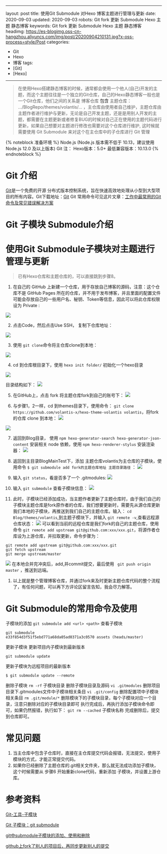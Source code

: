 ----
layout: post
title: 使用Git Submodule 对Hexo 博客主题进行管理与更新
date: 2020-09-03
updated: 2020-09-03
robots: Git fork 更新 Submodule Hexo 主题 静态博客
keywords: Git fork 更新 Submodule Hexo 主题 静态博客
headimg: https://es-blogimg.oss-cn-hangzhou.aliyuncs.com/img/post/20200904210131.jpg?x-oss-process=style/Post 
categories:
 - Git
 - Hexo
 - 博客
tags:
 - [Git]
 - [Hexo]

----



> 在使用Hexo搭建静态博客的时候，通常都会使用一个他人(自己)开发的主题，而这个主题往往是一个独立的Git仓库，自己的Hexo静态博客一般也是一个Git仓库，他们之间的关系是 博客仓库 **包含** 主题仓库： .../BlogRepo/themes/volantis/...  ，主仓库由使用者自己维护，主题仓库由主题作者进行维护与更新，无论是自己开发主题，还是是用别人开发的主题，都需要在主题更新或者修复BUG的时候对自己正在使用的主题代码进行更新，如果自己想要对主题进行修改也需要对这个仓库进行维护, 这时候就需要使用 Git Submodule 来对这个在主仓库中的子仓库进行 Git 管理
> 

<!-- more -->

{% noteblock 准备环境 %}
Node.js (Node.js 版本需不低于 10.13，建议使用 Node.js 12.0 及以上版本)
Git
注：
Hexo版本：5.0+	最低兼容版本：10.13.0
{% endnoteblock %}


# Git 介绍
[Git](https://git-scm.com/)是一个免费的开源 分布式版本控制系统，旨在快速高效地处理从小型到大型项目的所有内容。Git下载地址：[Git](https://git-scm.com/)
Git 常用命令可见这片文章：[工作中最常用的Git命令及常见错误解决方案](https://www.extingstudio.com/2019/09/10/2019-09-10-The_Most%20Commonly_Used_Git_Command_At_Work/)

# Git 子模块 Submodule介绍

# 使用Git Submodule子模块对主题进行管理与更新
> 已有Hexo仓库和主题仓库的，可以直接跳到步骤8。




1. 在自己的 GitHub 上新建一个仓库，用于存放自己博客的源码，注意：这个仓库不是 GitHub Pages 所在的仓库，并不用于发布博客，并且里面的配置文件可能会存放自己的一些用户名、秘钥、Token等信息，因此可以将此仓库权限设为 Private :


![](https://es-blogimg.oss-cn-hangzhou.aliyuncs.com/img/post/20200903202924.png?x-oss-process=style/Post)

2. 点击Code，然后点击Use SSH， 复制下仓库地址：


![](https://es-blogimg.oss-cn-hangzhou.aliyuncs.com/img/post/20200903204116.png?x-oss-process=style/Post)

3. 使用 `git clone`命令将主仓库clone到本地：

![](https://es-blogimg.oss-cn-hangzhou.aliyuncs.com/img/post/20200903204749.png?x-oss-process=style/Post)

4. cd 到仓库根目录下，使用 `hexo init folder/` 初始化一个hexo目录

![](https://es-blogimg.oss-cn-hangzhou.aliyuncs.com/img/post/20200903205318.png?x-oss-process=style/Post)

目录结构如下：
![](https://es-blogimg.oss-cn-hangzhou.aliyuncs.com/img/post/20200903205627.png?x-oss-process=style/Post)

5. 在GitHub上，点击 fork 将主题仓库fork到自己的账号下：
![](https://es-blogimg.oss-cn-hangzhou.aliyuncs.com/img/post/20200904200830.png?x-oss-process=style/Post)

6. 与步骤1，2一样，cd 到themes目录下，使用命令： `git clone https://github.com/volantis-x/hexo-theme-volantis volantis`，将fork的仓库 clone 到本地：
![](https://es-blogimg.oss-cn-hangzhou.aliyuncs.com/img/post/20200904200935.png?x-oss-process=style/Post)

![](https://es-blogimg.oss-cn-hangzhou.aliyuncs.com/img/post/20200904195752.png?x-oss-process=style/Post)

7. 返回到Blog目录， 使用 `npm hexo-generator-search hexo-generator-json-content` 安装相关 node 依赖，使用 `npm hexo-renderer-stylus` 安装渲染器：
![](https://es-blogimg.oss-cn-hangzhou.aliyuncs.com/img/post/20200904200224.png?x-oss-process=style/Post)

8. 返回到主目录BlogMainTest下，添加 主题仓库volantis为主仓库的子模块，使用命令 `$ git submodule add fork的主题仓库地址 主题目录路径` ：
![](https://es-blogimg.oss-cn-hangzhou.aliyuncs.com/img/post/20200904202228.png?x-oss-process=style/Post)

9. 输入 `git status`，看是否多了一个 .gitmodules:
![](https://es-blogimg.oss-cn-hangzhou.aliyuncs.com/img/post/20200904202444.png?x-oss-process=style/Post)
 
10. 输入 `git submodule` 查看子模块信息：
![](https://es-blogimg.oss-cn-hangzhou.aliyuncs.com/img/post/20200904202604.png?x-oss-process=style/Post)

11. 此时，子模块已经添加成功，当主题作者更新了主题仓库时，由于我们自己的子模块主题仓库是fork原作者的仓库，我们想要更新时，需要先从源仓库更新我们本地的子模块，再推送到我们自己的主题仓库。输入： `cd Blog/themes/volantis`,到主题子模块下，并输入 `git remote -v`,查看远程源仓库状态：
![](https://es-blogimg.oss-cn-hangzhou.aliyuncs.com/img/post/20200904203734.png?x-oss-process=style/Post)
可以看到当前的远程仓库是我们fork的自己的主题仓库，使用命令 `git remote add upstream git@github.com:xxx/xxx.git`，将源作者仓库设为上游仓库，并拉取更新，命令步骤为：


```
git remote add upstream git@github.com:xxx/xxx.git
git fetch upstream
git merge upstream/master
```
![](https://es-blogimg.oss-cn-hangzhou.aliyuncs.com/img/post/20200904204121.png?x-oss-process=style/Post)
在本地合并完冲突后，add,并commit提交，最后使用 ` git push origin master` ，推送到远端。

1. 以上就是整个管理博客仓库，并通过fork来及时更新主题仓库代码的整个流程了，有任何问题，可以再下方评论区留言告知，我会尽力解答。

# Git Submodule的常用命令及使用

子模块的添加
`git submodule add <url> <path>`
查看子模块

```
git submodule
e33f854d3f51f5ebd771a68da05ad0371a3c0570 assets (heads/master)
```
更新子模块
更新项目内子模块到最新版本
```
git submodule update
```
更新子模块为远程项目的最新版本
```
$ git submodule update --remote
```
删除子模块
`rm -rf` 子模块目录 删除子模块目录及源码
`vi .gitmodules` 删除项目目录下.gitmodules文件中子模块相关条目
`vi .git/config` 删除配置项中子模块相关条目
`rm .git/module/*` 删除模块下的子模块目录，每个子模块对应一个目录，注意只删除对应的子模块目录即可
执行完成后，再执行添加子模块命令即可，如果仍然报错，执行如下：
`git rm --cached` 子模块名称
完成删除后，提交到仓库即可。

# 常见问题

1. 当主仓库中包含子仓库时，直接在主仓库提交代码会报错，无法提交，使用子模块的方式，才能正常提交代码。
2. 如果你已经删除了主题仓库的.git相关文件夹，那么就无法成功添加子模块，这个时候需要从 步骤6 开始重新clone代码，重新添加 子模块，并设置上游仓库。

# 参考资料

[Git-工具-子模块](https://git-scm.com/book/zh/v2/Git-%E5%B7%A5%E5%85%B7-%E5%AD%90%E6%A8%A1%E5%9D%97)

[Git 子模块：git submodule](https://juejin.im/post/6844903572950401038)

[git中submodule子模块的添加、使用和删除](https://blog.csdn.net/guotianqing/article/details/82391665)

[github上fork了别人的项目后，再同步更新别人的提交](https://blog.csdn.net/qq1332479771/article/details/56087333)